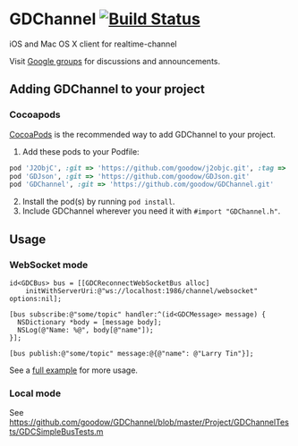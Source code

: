 GDChannel [![Build Status](https://travis-ci.org/goodow/GDChannel.svg?branch=master)](https://travis-ci.org/goodow/GDChannel)
=========
iOS and Mac OS X client for realtime-channel

Visit [Google groups](https://groups.google.com/forum/#!forum/goodow-realtime) for discussions and announcements.

## Adding GDChannel to your project

### Cocoapods

[CocoaPods](http://cocoapods.org) is the recommended way to add GDChannel to your project.

1. Add these pods to your Podfile:
```ruby
pod 'J2ObjC', :git => 'https://github.com/goodow/j2objc.git', :tag => 'v0.9.2-lib'
pod 'GDJson', :git => 'https://github.com/goodow/GDJson.git'
pod 'GDChannel', :git => 'https://github.com/goodow/GDChannel.git'
```
2. Install the pod(s) by running `pod install`.
3. Include GDChannel wherever you need it with `#import "GDChannel.h"`.

## Usage

### WebSocket mode
```objc
id<GDCBus> bus = [[GDCReconnectWebSocketBus alloc]
    initWithServerUri:@"ws://localhost:1986/channel/websocket" options:nil];

[bus subscribe:@"some/topic" handler:^(id<GDCMessage> message) {
  NSDictionary *body = [message body];
  NSLog(@"Name: %@", body[@"name"]);
}];

[bus publish:@"some/topic" message:@{@"name": @"Larry Tin"}];
```
See a [full example](https://github.com/goodow/GDChannel/blob/master/Project/GDChannelTests/GDCWebSocketBusTests.m)
for more usage.

### Local mode
See https://github.com/goodow/GDChannel/blob/master/Project/GDChannelTests/GDCSimpleBusTests.m
